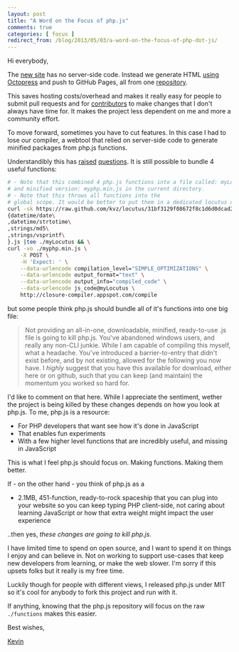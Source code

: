 ```yaml
---
layout: post
title: "A Word on the Focus of php.js"
comments: true
categories: [ focus ]
redirect_from: /blog/2013/05/03/a-word-on-the-focus-of-php-dot-js/
---
```


Hi everybody,

The [new site](/blog/2012/09/26/new-site/) has no server-side code. Instead
we generate HTML [using Octopress](http://kvz.io/blog/2012/09/25/blog-with-octopress/)
and push to GitHub Pages, all from one [repository](https://github.com/kvz/locutus).

This saves hosting costs/overhead and makes it really easy for people to submit
pull requests and for [contributors](https://github.com/kvz/locutus/contributors)
to make changes that I don't always have time
for. It makes the project less dependent on me and more a community effort.

To move forward, sometimes you have to cut features.
In this case I had to lose our compiler, a webtool that relied on server-side code
to generate minified packages from php.js functions.

Understandibly this has [raised](https://github.com/kvz/locutus/issues/75)
[questions](http://locutusjs.io/about/index.html#comment-861825612).
It is still possible to bundle 4 useful functions:

```bash
# - Note that this combined 4 php.js functions into a file called: myLocutus
# and minified version: myphp.min.js in the current directory.
# - Note that this throws all functions into the
# global scope. It would be better to put them in a dedicated locutus object.
curl -sk https://raw.github.com/kvz/locutus/31bf3129f08672f8c1d6d0dcad2368ebc4ac57f2/functions/\
{datetime/date\
,datetime/strtotime\
,strings/md5\
,strings/vsprintf\
}.js |tee ./myLocutus && \
curl -vo ./myphp.min.js \
    -X POST \
    -H 'Expect: ' \
    --data-urlencode compilation_level="SIMPLE_OPTIMIZATIONS" \
    --data-urlencode output_format="text" \
    --data-urlencode output_info="compiled_code" \
    --data-urlencode js_code@myLocutus \
    http://closure-compiler.appspot.com/compile
```

but some people think php.js should bundle all of it's functions into one big file:

> Not providing an all-in-one, downloadable, minified, ready-to-use
> .js file is going to kill php.js.
> You've abandoned windows users, and really any non-CLI junkie.
> While I am capable of compiling this myself, what a headache.
> You've introduced a barrier-to-entry that didn't exist before,
> and by not existing, allowed for the following you now have.
> I *highly* suggest that you have this available for download,
> either here or on github, such that you can keep (and maintain)
> the momentum you worked so hard for.

I'd like to comment on that here. While I appreciate the sentiment, wether the
project is being killed by these changes depends on how you look at php.js.
To me, php.js is a resource:

 - For PHP developers that want see how it's done in JavaScript
 - That enables fun experiments
 - With a few higher level functions that are incredibly useful, and missing in JavaScript

This is what I feel php.js should focus on. Making functions. Making them better.

If - on the other hand - you think of php.js as a

 - 2.1MB, 451-function, ready-to-rock spaceship that you can plug into your website so you can keep typing PHP client-side, not caring about learning JavaScript or how that extra weight might impact the user experience

..then yes, *these changes are going to kill php.js*.

I have limited time to spend on open source, and I want to spend it on things I enjoy and can believe in.
Not on working to support use-cases that keep new developers from learning, or make the web slower.
I'm sorry if this upsets folks but it really is my free time.

Luckily though for people with different views, I released php.js under MIT so
it's cool for anybody to fork this project and run with it.

If anything, knowing that the php.js repository will focus on the raw `./functions`
makes this easier.


Best wishes,

[Kevin](http://twitter.com/kvz)
